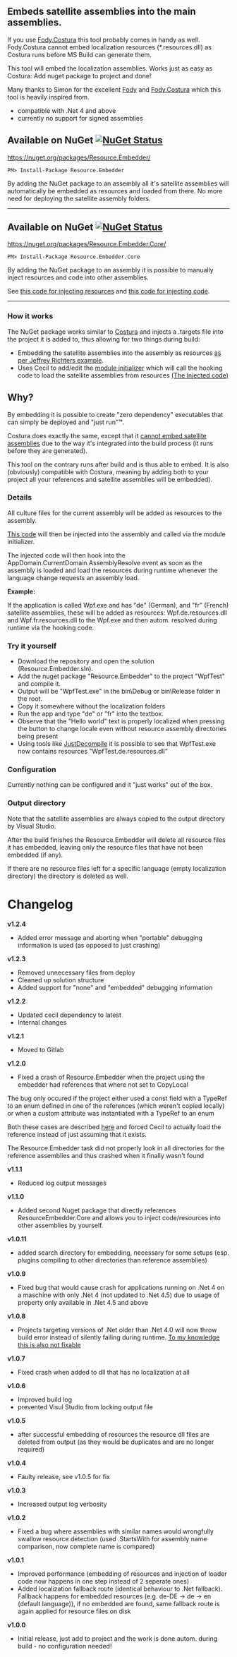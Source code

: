 ## Embeds satellite assemblies into the main assemblies.

If you use [Fody.Costura](https://github.com/Fody/Costura) this tool probably comes in handy as well.
Fody.Costura cannot embed localization resources (*.resources.dll) as Costura runs before MS Build can generate them.

This tool will embed the localization assemblies. Works just as easy as Costura: Add nuget package to project and done!

Many thanks to Simon for the excellent [Fody](https://github.com/Fody/Fody) and [Fody.Costura](https://github.com/Fody/Costura) which this tool is heavily inspired from.

* compatible with .Net 4 and above
* currently no support for signed assemblies

## Available on NuGet  [![NuGet Status](https://img.shields.io/nuget/v/Resource.Embedder.svg?style=flat)](https://www.nuget.org/packages/Resource.Embedder/)

https://nuget.org/packages/Resource.Embedder/

    PM> Install-Package Resource.Embedder
   
By adding the NuGet package to an assembly all it's satellite assemblies will automatically be embedded as resources and loaded from there.
No more need for deploying the satellite assembly folders.


___
## Available on NuGet  [![NuGet Status](https://img.shields.io/nuget/v/Resource.Embedder.Core.svg?style=flat)](https://www.nuget.org/packages/Resource.Embedder.Core/)

https://nuget.org/packages/Resource.Embedder.Core/

    PM> Install-Package Resource.Embedder.Core
   
By adding the NuGet package to an assembly it is possible to manually inject resources and code into other assemblies.

See [this code for injecting resources](https://gitlab.com/MarcStan/Resource.Embedder/blob/master/src/modules/ResourceEmbedder.Core/ResourceEmbedder.Core.Tests/EmbedFilesTests.cs#L124) and [this code for injecting code](https://gitlab.com/MarcStan/Resource.Embedder/blob/master/src/modules/ResourceEmbedder.Core/ResourceEmbedder.Core.Tests/InjectCodeTests.cs#L28).
___

### How it works

The NuGet package works similar to [Costura](https://github.com/Fody/Costura) and injects a .targets file into the project it is added to, thus allowing for two things during build:

* Embedding the satellite assemblies into the assembly as resources [as per Jeffrey Richters example](https://blogs.msdn.com/b/microsoft_press/archive/2010/02/03/jeffrey-richter-excerpt-2-from-clr-via-c-third-edition.aspx).
* Uses Cecil to add/edit the [module initializer](http://einaregilsson.com/module-initializers-in-csharp/) which will call the hooking code to load the satellite assemblies from resources [(The Injected code)](https://gitlab.com/MarcStan/Resource.Embedder/blob/master/src/modules/ResourceEmbedder.Core/ResourceEmbedder.Core/GeneratedCode/InjectedResourceLoader.cs)

## Why?

By embedding it is possible to create "zero dependency" executables that can simply be deployed and "just run"**™**.

Costura does exactly the same, except that it [cannot embed satellite assemblies](https://github.com/Fody/Costura/issues/61) due to the way it's integrated into the build process (it runs before they are generated).

This tool on the contrary runs after build and is thus able to embed. It is also (obviously) compatible with Costura, meaning by adding both to your project all your references and satellite assemblies will be embedded).

### Details

All culture files for the current assembly will be added as resources to the assembly.

[This code](https://gitlab.com/MarcStan/Resource.Embedder/blob/master/src/modules/ResourceEmbedder.Core/ResourceEmbedder.Core/GeneratedCode/InjectedResourceLoader.cs) will then be injected into the assembly and called via the module initializer.

The injected code will then hook into the AppDomain.CurrentDomain.AssemblyResolve event as soon as the assembly is loaded and load the resources during runtime whenever the language change requests an assembly load.


**Example:**

If the application is called Wpf.exe and has "de" (German), and "fr" (French) satellite assemblies, these will be added as resources: Wpf.de.resources.dll and Wpf.fr.resources.dll to the Wpf.exe and then autom. resolved during runtime via the hooking code.

### Try it yourself

* Download the repository and open the solution (Resource.Embedder.sln).
* Add the nuget package "Resource.Embedder" to the project "WpfTest" and compile it.
* Output will be "WpfTest.exe" in the bin\Debug or bin\Release folder in the root.
* Copy it somewhere without the localization folders
* Run the app and type "de" or "fr" into the textbox.
* Observe that the "Hello world" text is properly localized when pressing the button to change locale even without resource assembly directories being present
* Using tools like [JustDecompile](https://www.telerik.com/products/decompiler.aspx) it is possible to see that WpfTest.exe now contains resources "WpfTest.de.resources.dll"

### Configuration

Currently nothing can be configured and it "just works" out of the box.

### Output directory

Note that the satellite assemblies are always copied to the output directory by Visual Studio.

After the build finishes the Resource.Embedder will delete all resource files it has embedded, leaving only the resource files that have not been embedded (if any).

If there are no resource files left for a specific language (empty localization directory) the directory is deleted as well.

# Changelog

**v1.2.4**

* Added error message and aborting when "portable" debugging information is used (as opposed to just crashing)

**v1.2.3**

* Removed unnecessary files from deploy
* Cleaned up solution structure
* Added support for "none" and "embedded" debugging information

**v1.2.2**

* Updated cecil dependency to latest
* Internal changes

**v1.2.1**

* Moved to Gitlab

**v1.2.0**

* Fixed a crash of Resource.Embedder when the project using the embedder had references that where not set to CopyLocal

The bug only occured if the project either used a const field with a TypeRef to an enum defined in one of the references (which weren't copied locally) or when a custom attribute was instantiated with a TypeRef to an enum

Both these cases are described [here](https://github.com/jbevain/cecil/issues/236) and forced Cecil to actually load the reference instead of just assuming that it exists.

The Resource.Embedder task did not properly look in all directories for the reference assemblies and thus crashed when it finally wasn't found

**v1.1.1**

* Reduced log output messages

**v1.1.0**

* Added second Nuget package that directly references ResourceEmbedder.Core and allows you to inject code/resources into other assemblies by yourself.

**v1.0.11**

* added search directory for embedding, necessary for some setups (esp. plugins compiling to other directories than reference assemblies)

**v1.0.9**

* Fixed bug that would cause crash for applications running on .Net 4 on a maschine with only .Net 4 (not updated to .Net 4.5) due to usage of property only available in .Net 4.5 and above

**v1.0.8**

* Projects targeting versions of .Net older than .Net 4.0 will now throw build error instead of silently failing during runtime. [To my knowledge this is also not fixable](https://gitlab.com/MarcStan/Resource.Embedder/issues/3)

**v1.0.7**

* Fixed crash when added to dll that has no localization at all

**v1.0.6**

* Improved build log
* prevented Visul Studio from locking output file

**v1.0.5**

* after successful embedding of resources the resource dll files are deleted from output (as they would be duplicates and are no longer required)

**v1.0.4**

* Faulty release, see v1.0.5 for fix

**v1.0.3**

* Increased output log verbosity

**v1.0.2**

* Fixed a bug where assemblies with similar names would wrongfully swallow resource detection (used .StartsWith for assembly name comparison, now complete name is compared)

**v1.0.1**

* Improved performance (embedding of resources and injection of loader code now happens in one step instead of 2 seperate ones)
* Added localization fallback route (identical behaviour to .Net fallback). Fallback happens for embedded resources (e.g. de-DE -> de -> en (default language)), if no embedded are found, same fallback route is again applied for resource files on disk

**v1.0.0** 

* Initial release, just add to project and the work is done autom. during build - no configuration needed!